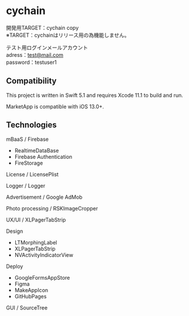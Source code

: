 # cychain
開発用TARGET：cychain copy  
※TARGET：cychainはリリース用の為機能しません。  

テスト用ログインメールアカウント  
adress：test@mail.com  
password：testuser1  

## Compatibility

This project is written in Swift 5.1 and requires Xcode 11.1 to build and run.

MarketApp is compatible with iOS 13.0+.


## Technologies

mBaaS / Firebase
- RealtimeDataBase
- Firebase Authentication
- FireStorage

License / LicensePlist

Logger / Logger

Advertisement / Google AdMob

Photo processing / RSKImageCropper

UX/UI / XLPagerTabStrip

Design
- LTMorphingLabel 
- XLPagerTabStrip
- NVActivityIndicatorView

Deploy
- GoogleFormsAppStore
- Figma
- MakeAppIcon
- GitHubPages

GUI / SourceTree


